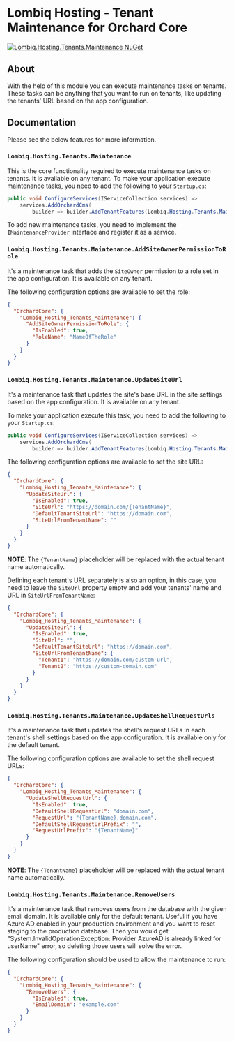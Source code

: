 # Lombiq Hosting - Tenant Maintenance for Orchard Core

[![Lombiq.Hosting.Tenants.Maintenance NuGet](https://img.shields.io/nuget/v/Lombiq.Hosting.Tenants.Maintenance?label=Lombiq.Hosting.Tenants.Maintenance)](https://www.nuget.org/packages/Lombiq.Hosting.Tenants.Maintenance/)

## About

With the help of this module you can execute maintenance tasks on tenants. These tasks can be anything that you want to run on tenants, like updating the tenants' URL based on the app configuration.

## Documentation

Please see the below features for more information.

### `Lombiq.Hosting.Tenants.Maintenance`

This is the core functionality required to execute maintenance tasks on tenants. It is available on any tenant. To make your application execute maintenance tasks, you need to add the following to your `Startup.cs`:

```csharp
public void ConfigureServices(IServiceCollection services) =>
    services.AddOrchardCms(
        builder => builder.AddTenantFeatures(Lombiq.Hosting.Tenants.Maintenance.Constants.FeatureNames.Maintenance));
```

To add new maintenance tasks, you need to implement the `IMaintenanceProvider` interface and register it as a service.

### `Lombiq.Hosting.Tenants.Maintenance.AddSiteOwnerPermissionToRole`

It's a maintenance task that adds the `SiteOwner` permission to a role set in the app configuration. It is available on any tenant.

The following configuration options are available to set the role:

```json
{
  "OrchardCore": {
    "Lombiq_Hosting_Tenants_Maintenance": {
      "AddSiteOwnerPermissionToRole": {
        "IsEnabled": true,
        "RoleName": "NameOfTheRole"
      }
    }
  }
}
```

### `Lombiq.Hosting.Tenants.Maintenance.UpdateSiteUrl`

It's a maintenance task that updates the site's base URL in the site settings based on the app configuration. It is available on any tenant.

To make your application execute this task, you need to add the following to your `Startup.cs`:

```csharp
public void ConfigureServices(IServiceCollection services) =>
    services.AddOrchardCms(
        builder => builder.AddTenantFeatures(Lombiq.Hosting.Tenants.Maintenance.Constants.FeatureNames.UpdateTenantUrl));
```

The following configuration options are available to set the site URL:

```json
{
  "OrchardCore": {
    "Lombiq_Hosting_Tenants_Maintenance": {
      "UpdateSiteUrl": {
        "IsEnabled": true,
        "SiteUrl": "https://domain.com/{TenantName}",
        "DefaultTenantSiteUrl": "https://domain.com",
        "SiteUrlFromTenantName": ""
      }
    }
  }
}
```

**NOTE**: The `{TenantName}` placeholder will be replaced with the actual tenant name automatically.

Defining each tenant's URL separately is also an option, in this case, you need to leave the `SiteUrl` property empty and add your tenants' name and URL in `SiteUrlFromTenantName`:

```json
{
  "OrchardCore": {
    "Lombiq_Hosting_Tenants_Maintenance": {
      "UpdateSiteUrl": {
        "IsEnabled": true,
        "SiteUrl": "",
        "DefaultTenantSiteUrl": "https://domain.com",
        "SiteUrlFromTenantName": {
          "Tenant1": "https://domain.com/custom-url",
          "Tenant2": "https://custom-domain.com"
        }
      }
    }
  }
}
```

### `Lombiq.Hosting.Tenants.Maintenance.UpdateShellRequestUrls`

It's a maintenance task that updates the shell's request URLs in each tenant's shell settings based on the app configuration. It is available only for the default tenant.

The following configuration options are available to set the shell request URLs:

```json
{
  "OrchardCore": {
    "Lombiq_Hosting_Tenants_Maintenance": {
      "UpdateShellRequestUrl": {
        "IsEnabled": true,
        "DefaultShellRequestUrl": "domain.com",
        "RequestUrl": "{TenantName}.domain.com",
        "DefaultShellRequestUrlPrefix": "",
        "RequestUrlPrefix": "{TenantName}"
      }
    }
  }
}
```

**NOTE**: The `{TenantName}` placeholder will be replaced with the actual tenant name automatically.

### `Lombiq.Hosting.Tenants.Maintenance.RemoveUsers`

It's a maintenance task that removes users from the database with the given email domain. It is available only for the default tenant. Useful if you have Azure AD enabled in your production environment and you want to reset staging to the production database. Then you would get "System.InvalidOperationException: Provider AzureAD is already linked for userName" error, so deleting those users will solve the error.

The following configuration should be used to allow the maintenance to run:

```json
{
  "OrchardCore": {
    "Lombiq_Hosting_Tenants_Maintenance": {
      "RemoveUsers": {
        "IsEnabled": true,
        "EmailDomain": "example.com"
      }
    }
  }
}
```
